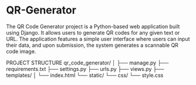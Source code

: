 # QR-Generator
The QR Code Generator project is a Python-based web application built using Django. It allows users to generate QR codes for any given text or URL. The application features a simple user interface where users can input their data, and upon submission, the system generates a scannable QR code image.

PROJECT STRUCTURE
qr_code_generator/
│
├── manage.py
├── requirements.txt
├── settings.py
├── urls.py
├── views.py
├── templates/
│   └── index.html
└── static/
    └── css/
        └── style.css

